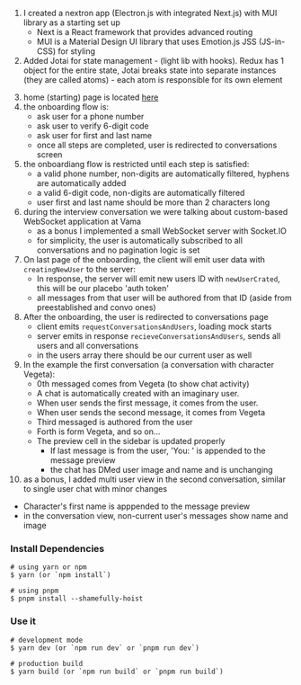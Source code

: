 1. I created a nextron app (Electron.js with integrated Next.js) with MUI library as a starting set up
   - Next is a React framework that provides advanced routing
   - MUI is a Material Design UI library that uses Emotion.js JSS (JS-in-CSS) for styling
2. Added Jotai for state management - (light lib with hooks). Redux has 1 object for the entire state, Jotai breaks state into separate instances (they are called atoms) - each atom is responsible for its own element

3) home (starting) page is located [here](renderer/pages/home.tsx)
4) the onboarding flow is:
   - ask user for a phone number
   - ask user to verify 6-digit code
   - ask user for first and last name
   - once all steps are completed, user is redirected to conversations screen
5) the onboardiang flow is restricted until each step is satisfied:
   - a valid phone number, non-digits are automatically filtered, hyphens are automatically added
   - a valid 6-digit code, non-digits are automatically filtered
   - user first and last name should be more than 2 characters long
6) during the interview conversation we were talking about custom-based WebSocket application at Vama
   - as a bonus I implemented a small WebSocket server with Socket.IO
   - for simplicity, the user is automatically subscribed to all conversations and no pagination logic is set
7) On last page of the onboarding, the client will emit user data with `creatingNewUser` to the server:
   - In response, the server will emit new users ID with `newUserCrated`, this will be our placebo 'auth token'
   - all messages from that user will be authored from that ID (aside from preestablished and convo ones)
8) After the onboarding, the user is redirected to conversations page
   - client emits `requestConversationsAndUsers`, loading mock starts
   - server emits in response `recieveConversationsAndUsers`, sends all users and all conversations
   - in the users array there should be our current user as well
9) In the example the first conversation (a conversation with character Vegeta):
   - 0th messaged comes from Vegeta (to show chat activity)
   - A chat is automatically created with an imaginary user.
   - When user sends the first message, it comes from the user.
   - When user sends the second message, it comes from Vegeta
   - Third messaged is authored from the user
   - Forth is form Vegeta, and so on...
   - The preview cell in the sidebar is updated properly
     - If last message is from the user, 'You: ' is appended to the message preview
     - the chat has DMed user image and name and is unchanging
10) as a bonus, I added multi user view in the second conversation, similar to single user chat with minor changes

- Character's first name is apppended to the message preview
- in the conversation view, non-current user's messages show name and image

### Install Dependencies

```
# using yarn or npm
$ yarn (or `npm install`)

# using pnpm
$ pnpm install --shamefully-hoist
```

### Use it

```
# development mode
$ yarn dev (or `npm run dev` or `pnpm run dev`)

# production build
$ yarn build (or `npm run build` or `pnpm run build`)
```

